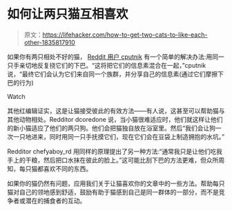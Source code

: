 # 如何让两只猫互相喜欢

> 原文：<https://lifehacker.com/how-to-get-two-cats-to-like-each-other-1835817910>

如果你有两只相处不好的猫， [Reddit 用户 cputnik](https://www.reddit.com/r/NoStupidQuestions/comments/bgp3qb/i_found_out_the_stray_cat_i_adopted_has_a_brother/eln2mv3/) 有一个简单的解决办法:用同一只手亲切地反复挠它们的下巴。“这将把它们的信息素混合在一起，”cputnik 说，“最终它们会认为它们来自同一个族群，并分享自己的信息素(通过它们摩擦下巴的行为)

Watch

其他红编辑证实，这是让猫接受彼此的有效方法——有人说，这甚至可以帮助猫与其他动物相处。Redditor dcoredone 说，当小猫很难适应时，他们就这样让他们的新小猫适应了他们的两只狗。他们会把猫独自放在浴室里。然后“我们会让狗一次一只地进来，同时用同一只手抚摸它们，现在它们会在豆袋上制造拥抱的水坑。”

Redditor chefyaboy_rd 用同样的原理提出了另一种方法:“通常我只是让他们吃我手上的干粮，然后把口水抹在彼此的脸上。”这可能比刮下巴的方法更难，但众所周知，每只猫都喜欢不同的东西。

如果你的猫仍然有问题，应用我们关于让猫喜欢你的文章中的一些方法。帮助每只猫对自己的领地感到舒适，鼓励有助于猫感到自己是同一群体的一部分，而不是竞争者或潜在的捕食者的互动。